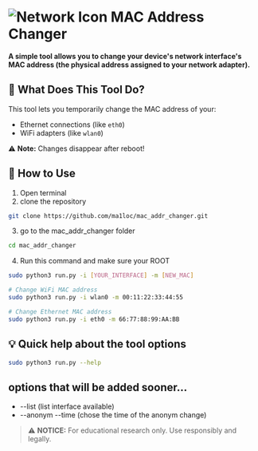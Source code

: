 # ![Network Icon](https://img.icons8.com/color/48/000000/network-card.png) MAC Address Changer


**A simple tool allows you to change your device's network interface's MAC address (the physical address assigned to your network adapter).**


## 📌 What Does This Tool Do?

This tool lets you temporarily change the MAC address of your:
- Ethernet connections (like `eth0`)
- WiFi adapters (like `wlan0`)

⚠️ **Note:** Changes disappear after reboot!


## 🚀 How to Use

1. Open terminal
2. clone the repository
```bash
git clone https://github.com/ma1loc/mac_addr_changer.git
```
3. go to the mac_addr_changer folder
```bash
cd mac_addr_changer
```
4. Run this command and make sure your ROOT
```bash
sudo python3 run.py -i [YOUR_INTERFACE] -m [NEW_MAC]
```

```bash
# Change WiFi MAC address
sudo python3 run.py -i wlan0 -m 00:11:22:33:44:55

# Change Ethernet MAC address
sudo python3 run.py -i eth0 -m 66:77:88:99:AA:BB
```

## 💡 Quick help about the tool options

```bash
sudo python3 run.py --help
```

##  options that will be added sooner...
- --list (list interface available)
- --anonym --time (chose the time of the anonym change)


> ⚠️ **NOTICE:** For educational research only. Use responsibly and legally.
